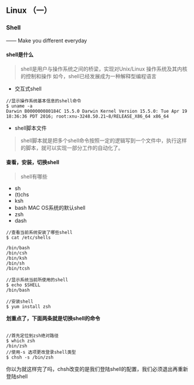 ## Linux （一）

### Shell

—— Make you different everyday


#### **shell是什么**

> shell是用户与操作系统之间的桥梁，实现对Unix/Linux 操作系统及其内核的控制和操作
> 如今，shell已经发展成为一种解释型编程语言

* 交互式shell

```  
//显示操作系统基本信息的shell命令
$ uname -a
Darwin B000000080184C 15.5.0 Darwin Kernel Version 15.5.0: Tue Apr 19 18:36:36 PDT 2016; root:xnu-3248.50.21~8/RELEASE_X86_64 x86_64
```

* shell脚本文件

> shell脚本就是把多个shell命令按照一定的逻辑写到一个文件中，执行这样的脚本，就可以实现一部分工作的自动化了。

#### 查看，安装，切换shell

> shell有哪些

* sh
* (t)chs
* ksh
* bash  MAC OS系统的默认shell
* zsh
* dash

``` 
//查看当前系统安装了哪些shell
$ cat /etc/shells

/bin/bash
/bin/csh
/bin/ksh
/bin/sh
/bin/tcsh

//显示系统当前所使用的shell
$ echo $SHELL
/bin/bash

//安装shell
$ yum install zsh
```

**划重点了，下面两条就是切换shell的命令**

```

//首先定位到zsh绝对路径
$ which zsh
/bin/zsh
//使用-s 选项更改登录shell类型
$ chsh -s /bin/zsh

```

 你以为就这样完了吗，chsh改变的是我们登陆shell的配置，我们必须退出再重新登陆shell
